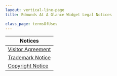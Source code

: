 ```yaml
---
layout: vertical-line-page
title: Edmunds At A Glance Widget Legal Notices

class_page: termsOfUses
---
```


| Notices        | 
| ------------- |
| [Visitor Agreement](http://www.edmunds.com/about/visitor-agreement.html) |
| [Trademark Notice](http://www.edmunds.com/about/trademark.html) |
| [Copyright Notice](http://www.edmunds.com/about/copyright.html) |
